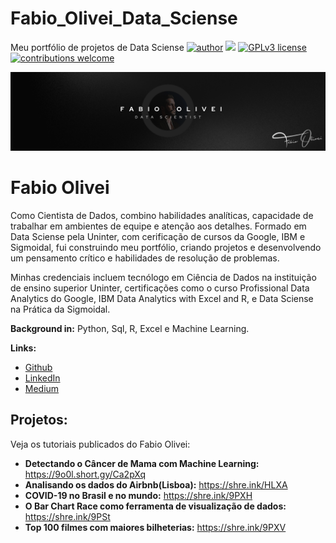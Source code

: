# Fabio_Olivei_Data_Sciense
Meu portfólio de projetos de Data Sciense
[![author](https://img.shields.io/badge/author-fabioolivei-red.svg)](https://www.linkedin.com/in/fabioolivei) [![](https://img.shields.io/badge/python-3.7+-blue.svg)](https://www.python.org/downloads/release/python-365/) [![GPLv3 license](https://img.shields.io/badge/License-GPLv3-blue.svg)](http://perso.crans.org/besson/LICENSE.html) [![contributions welcome](https://img.shields.io/badge/contributions-welcome-brightgreen.svg?style=flat)](https://github.com/carlosfab/data_science/issues)

<p align="center">
  <img src="https://github.com/fabioolivei/Fabio_Olivei_Data_Sciense/blob/main/FABIO-OLIVEI-LinkedIn%20Banner.png">
</p>

# Fabio Olivei
<sub><lead> 

Como Cientista de Dados, combino habilidades analíticas, capacidade de trabalhar em ambientes de equipe e atenção aos detalhes. Formado em Data Sciense pela Uninter, com cerificação de cursos da Google, IBM e Sigmoidal, fui construindo meu portfólio, criando projetos e desenvolvendo um pensamento crítico e habilidades de resolução de problemas.

Minhas credenciais incluem tecnólogo em Ciência de Dados na instituição de ensino superior Uninter, certificações como o curso Profissional Data Analytics do  Google, IBM Data Analytics with Excel and R, e Data Sciense na Prática da Sigmoidal.

**Background in:** Python, Sql, R, Excel e Machine Learning.

**Links:**
  
* [Github](https://github.com/fabioolivei)
* [LinkedIn](https://www.linkedin.com/in/fabioolivei/)
* [Medium](https://medium.com/@fabioolivei)


## Projetos:
Veja os tutoriais publicados do Fabio Olivei:

* **Detectando o Câncer de Mama com Machine Learning:** https://9o0l.short.gy/Ca2pXq
* **Analisando os dados do Airbnb(Lisboa):** https://shre.ink/HLXA
* **COVID-19 no Brasil e no mundo:**  https://shre.ink/9PXH
* **O Bar Chart Race como ferramenta de visualização de dados:** https://shre.ink/9PSt
* **Top 100 filmes com maiores bilheterias:** https://shre.ink/9PXV




